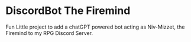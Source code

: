 # DiscordBot The Firemind

Fun Little project to add a chatGPT powered bot acting as Niv-Mizzet, the Firemind to my RPG Discord Server.
 
